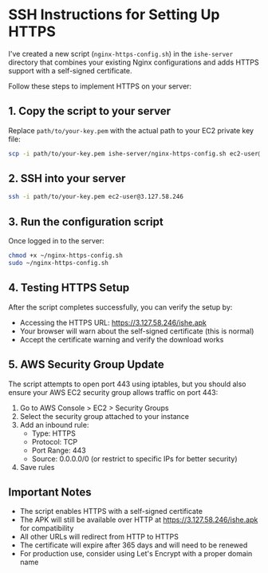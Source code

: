 # SSH Instructions for Setting Up HTTPS

I've created a new script (`nginx-https-config.sh`) in the `ishe-server` directory that combines your existing Nginx configurations and adds HTTPS support with a self-signed certificate.

Follow these steps to implement HTTPS on your server:

## 1. Copy the script to your server

Replace `path/to/your-key.pem` with the actual path to your EC2 private key file:

```bash
scp -i path/to/your-key.pem ishe-server/nginx-https-config.sh ec2-user@3.127.58.246:~/nginx-https-config.sh
```

## 2. SSH into your server

```bash
ssh -i path/to/your-key.pem ec2-user@3.127.58.246
```

## 3. Run the configuration script

Once logged in to the server:

```bash
chmod +x ~/nginx-https-config.sh
sudo ~/nginx-https-config.sh
```

## 4. Testing HTTPS Setup

After the script completes successfully, you can verify the setup by:

- Accessing the HTTPS URL: https://3.127.58.246/ishe.apk
- Your browser will warn about the self-signed certificate (this is normal)
- Accept the certificate warning and verify the download works

## 5. AWS Security Group Update

The script attempts to open port 443 using iptables, but you should also ensure your AWS EC2 security group allows traffic on port 443:

1. Go to AWS Console > EC2 > Security Groups
2. Select the security group attached to your instance
3. Add an inbound rule:
   - Type: HTTPS
   - Protocol: TCP
   - Port Range: 443
   - Source: 0.0.0.0/0 (or restrict to specific IPs for better security)
4. Save rules

## Important Notes

- The script enables HTTPS with a self-signed certificate
- The APK will still be available over HTTP at https://3.127.58.246/ishe.apk for compatibility
- All other URLs will redirect from HTTP to HTTPS
- The certificate will expire after 365 days and will need to be renewed
- For production use, consider using Let's Encrypt with a proper domain name 
